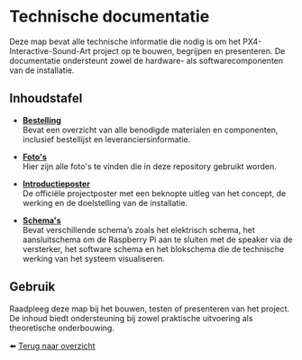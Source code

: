 # Technische documentatie

Deze map bevat alle technische informatie die nodig is om het PX4-Interactive-Sound-Art project op te bouwen, begrijpen en presenteren. De documentatie ondersteunt zowel de hardware- als softwarecomponenten van de installatie.

## Inhoudstafel

- **[Bestelling](./Bestelling/Materialen_info.md)**  
  Bevat een overzicht van alle benodigde materialen en componenten, inclusief bestellijst en leveranciersinformatie.

- **[Foto's](./Foto's/)**  
  Hier zijn alle foto's te vinden die in deze repository gebruikt worden.

- **[Introductieposter](./Introductieposter/soundArt.pdf)**  
  De officiële projectposter met een beknopte uitleg van het concept, de werking en de doelstelling van de installatie.

- **[Schema's](./Schema's/)**  
  Bevat verschillende schema’s zoals het elektrisch schema, het aansluitschema om de Raspberry Pi aan te sluiten met de speaker via de versterker, het software schema en het blokschema die de technische werking van het systeem visualiseren.

## Gebruik

Raadpleeg deze map bij het bouwen, testen of presenteren van het project. De inhoud biedt ondersteuning bij zowel praktische uitvoering als theoretische onderbouwing.

⬅️ [Terug naar overzicht](../README.md#specificaties)
